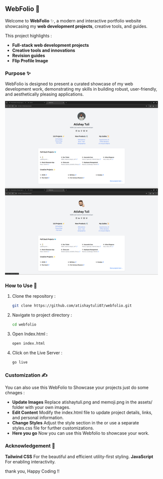 ## WebFolio 🚀

Welcome to **WebFolio** ✨, a modern and interactive portfolio website showcasing my **web development projects**, creative tools, and guides. 

This project highlights : 
- **Full-stack web development projects** 
- **Creative tools and innovations** 
- **Revision guides** 
- **Flip Profile Image** 

### Purpose ✨

WebFolio is designed to present a curated showcase of my web development work, demonstrating my skills in building robust, user-friendly, and aesthetically pleasing applications. 

![without_flip](images/W1.png)
![with_flip](images/W2.png)

### How to Use 📌

1. Clone the repository :
 
   ```bash
   git clone https://github.com/atishaytuli07/webfolio.git

2. Navigate to project directory :
 
   ```bash
   cd webfolio

3. Open Index.html : 

   ```bash
   open index.html

4. Click on the Live Server :
 
   ```bash
   go live

### Customization ✍️

You can also use this WebFolio to Showcase your projects just do some chnages :

- **Update Images** Replace atishaytuli.png and memoji.png in the assets/ folder with your own images.
- **Edit Content** Modify the index.html file to update project details, links, and personal information.
- **Change Styles** Adjust the style section in the <head> or use a separate styles.css file for further customizations.
- **Here you go** Now you can use this Webfolio to showcase your work. 

### Acknowledgement 🙌

**Tailwind CSS**  For the beautiful and efficient utility-first styling.
**JavaScript**  For enabling interactivity.

thank you, Happy Coding !!
